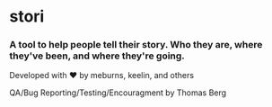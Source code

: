 # stori

### A tool to help people tell their story. Who they are, where they've been, and where they're going.

Developed with ❤️  by meburns, keelin, and others

QA/Bug Reporting/Testing/Encouragment by Thomas Berg
